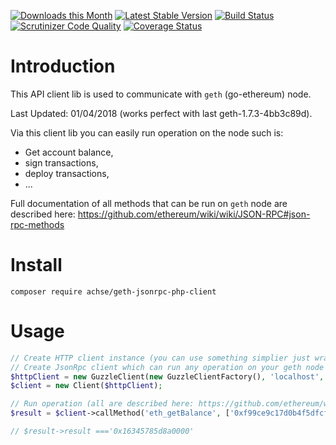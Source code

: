 [![Downloads this Month](https://img.shields.io/packagist/dm/achse/geth-jsonrpc-php-client.svg)](https://packagist.org/packages/achse/geth-jsonrpc-php-client)
[![Latest Stable Version](https://poser.pugx.org/achse/geth-jsonrpc-php-client/v/stable)](https://github.com/achse/geth-jsonrpc-php-client/releases)
[![Build Status](https://travis-ci.org/Achse/geth-jsonrpc-php-client.svg?branch=master)](https://travis-ci.org/Achse/geth-jsonrpc-php-client)
[![Scrutinizer Code Quality](https://scrutinizer-ci.com/g/Achse/geth-jsonrpc-php-client/badges/quality-score.png?b=master)](https://scrutinizer-ci.com/g/Achse/geth-jsonrpc-php-client/?branch=master)
[![Coverage Status](https://coveralls.io/repos/github/Achse/geth-jsonrpc-php-client/badge.svg?branch=master)](https://coveralls.io/github/Achse/geth-jsonrpc-php-client?branch=master)

# Introduction
This API client lib is used to communicate with `geth` (go-ethereum) node.

Last Updated: 01/04/2018 (works perfect with last geth-1.7.3-4bb3c89d).

Via this client lib you can easily run operation on the node such is:
* Get account balance,
* sign transactions,
* deploy transactions,
* ...

Full documentation of all methods that can be run on `geth` node are
described here: https://github.com/ethereum/wiki/wiki/JSON-RPC#json-rpc-methods


# Install
```
composer require achse/geth-jsonrpc-php-client
```

# Usage
```php
// Create HTTP client instance (you can use something simplier just wrap it by using IHttpClient interface)
// Create JsonRpc client which can run any operation on your geth node
$httpClient = new GuzzleClient(new GuzzleClientFactory(), 'localhost', 8545);
$client = new Client($httpClient);

// Run operation (all are described here: https://github.com/ethereum/wiki/wiki/JSON-RPC#json-rpc-methods)
$result = $client->callMethod('eth_getBalance', ['0xf99ce9c17d0b4f5dfcf663b16c95b96fd47fc8ba', 'latest']);

// $result->result ==='0x16345785d8a0000'
```
